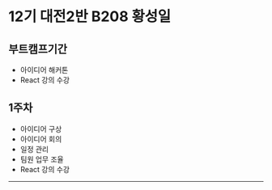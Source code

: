 # 12기 대전2반 B208 황성일

## 부트캠프기간
- 아이디어 해커톤
- React 강의 수강

## 1주차 
- 아이디어 구상
- 아이디어 회의
- 일정 관리
- 팀원 업무 조율
- React 강의 수강
---